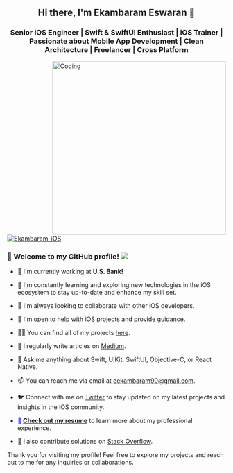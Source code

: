 <h2 align="center">Hi there, I'm Ekambaram Eswaran 👋</h2>

<h3 align="center">Senior iOS Engineer | Swift & SwiftUI Enthusiast | iOS Trainer | Passionate about Mobile App Development | Clean Architecture | Freelancer | Cross Platform</h3>

<img align="right" alt="Coding" width="400" src="https://cdn.dribbble.com/users/1162077/screenshots/3848914/programmer.gif">

<p align="left">
  <a href="https://twitter.com/Ekambaram_iOS" target="_blank">
    <img src="https://img.shields.io/twitter/follow/Ekambaram_iOS?logo=twitter&style=for-the-badge" alt="Ekambaram_iOS" />
  </a>
</p>

### 👋 Welcome to my GitHub profile! ![](https://komarev.com/ghpvc/?username=roynkem&color=268f77&label=Hey!!!+Visitor)

- 🔭 I'm currently working at **U.S. Bank!**

- 🌱 I'm constantly learning and exploring new technologies in the iOS ecosystem to stay up-to-date and enhance my skill set.

- 👯 I'm always looking to collaborate with other iOS developers.

- 🤝 I'm open to help with iOS projects and provide guidance.

- 👨‍💻 You can find all of my projects [here](https://github.com/EkambaramE).

- 📝 I regularly write articles on [Medium](https://medium.com/@Ekambaram_iOS).

- 💬 Ask me anything about Swift, UIKit, SwiftUI, Objective-C, or React Native.

- 📫 You can reach me via email at eekambaram90@gmail.com.

- 🐦 Connect with me on [Twitter](https://twitter.com/Ekambaram_iOS) to stay updated on my latest projects and insights in the iOS community.

- <span style="color:blue;font-weight:bold">📄 [Check out my resume](https://drive.google.com/file/d/1kgxYL3dpX057E8jMs-GLCUJv3lK5Y11o/view?usp=sharing)</span> to learn more about my professional experience.

- 📝 I also contribute solutions on [Stack Overflow](https://stackoverflow.com/users/4795436/ekambaram-e).

Thank you for visiting my profile! Feel free to explore my projects and reach out to me for any inquiries or collaborations.
